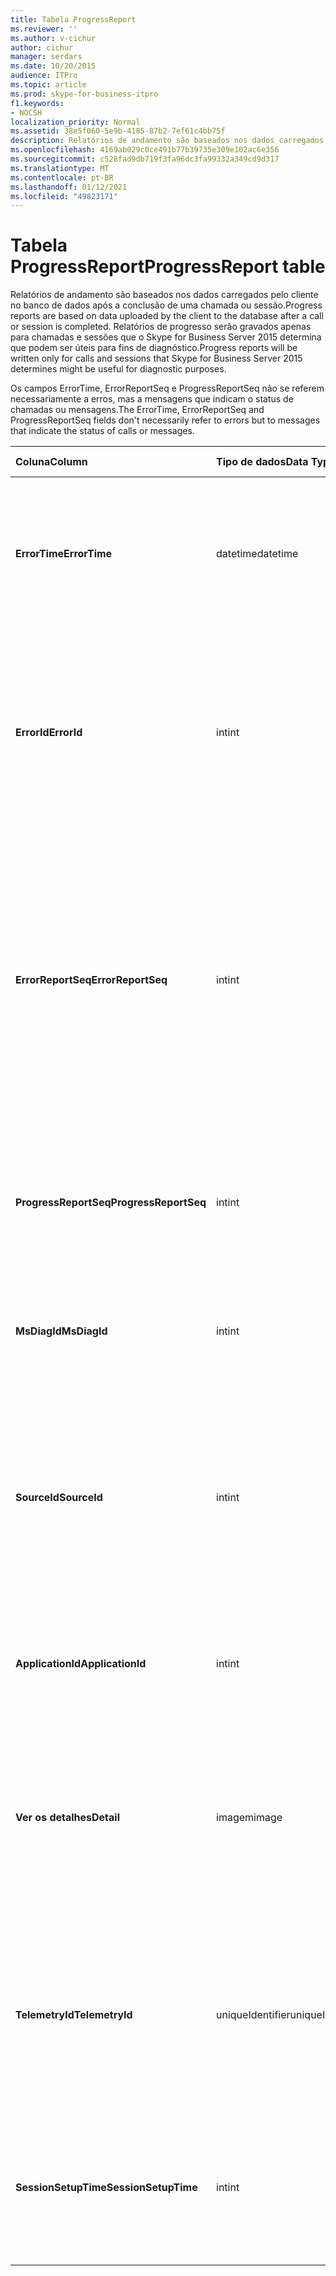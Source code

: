 ```yaml
---
title: Tabela ProgressReport
ms.reviewer: ''
ms.author: v-cichur
author: cichur
manager: serdars
ms.date: 10/20/2015
audience: ITPro
ms.topic: article
ms.prod: skype-for-business-itpro
f1.keywords:
- NOCSH
localization_priority: Normal
ms.assetid: 38e5f060-5e9b-4185-87b2-7ef61c4bb75f
description: Relatórios de andamento são baseados nos dados carregados pelo cliente no banco de dados após a conclusão de uma chamada ou sessão. Relatórios de progresso serão gravados apenas para chamadas e sessões que o Skype for Business Server 2015 determina que podem ser úteis para fins de diagnóstico.
ms.openlocfilehash: 4169ab029c0ce491b77b39735e309e102ac6e356
ms.sourcegitcommit: c528fad9db719f3fa96dc3fa99332a349cd9d317
ms.translationtype: MT
ms.contentlocale: pt-BR
ms.lasthandoff: 01/12/2021
ms.locfileid: "49823171"
---
```

# <a name="progressreport-table"></a><span data-ttu-id="44317-104">Tabela ProgressReport</span><span class="sxs-lookup"><span data-stu-id="44317-104">ProgressReport table</span></span>
 
<span data-ttu-id="44317-105">Relatórios de andamento são baseados nos dados carregados pelo cliente no banco de dados após a conclusão de uma chamada ou sessão.</span><span class="sxs-lookup"><span data-stu-id="44317-105">Progress reports are based on data uploaded by the client to the database after a call or session is completed.</span></span> <span data-ttu-id="44317-106">Relatórios de progresso serão gravados apenas para chamadas e sessões que o Skype for Business Server 2015 determina que podem ser úteis para fins de diagnóstico.</span><span class="sxs-lookup"><span data-stu-id="44317-106">Progress reports will be written only for calls and sessions that Skype for Business Server 2015 determines might be useful for diagnostic purposes.</span></span>
  
<span data-ttu-id="44317-107">Os campos ErrorTime, ErrorReportSeq e ProgressReportSeq não se referem necessariamente a erros, mas a mensagens que indicam o status de chamadas ou mensagens.</span><span class="sxs-lookup"><span data-stu-id="44317-107">The ErrorTime, ErrorReportSeq and ProgressReportSeq fields don't necessarily refer to errors but to messages that indicate the status of calls or messages.</span></span>
  
|<span data-ttu-id="44317-108">**Coluna**</span><span class="sxs-lookup"><span data-stu-id="44317-108">**Column**</span></span>|<span data-ttu-id="44317-109">**Tipo de dados**</span><span class="sxs-lookup"><span data-stu-id="44317-109">**Data Type**</span></span>|<span data-ttu-id="44317-110">**Chave/Índice**</span><span class="sxs-lookup"><span data-stu-id="44317-110">**Key/Index**</span></span>|<span data-ttu-id="44317-111">**Detalhes**</span><span class="sxs-lookup"><span data-stu-id="44317-111">**Details**</span></span>|
|:-----|:-----|:-----|:-----|
|<span data-ttu-id="44317-112">**ErrorTime**</span><span class="sxs-lookup"><span data-stu-id="44317-112">**ErrorTime**</span></span> <br/> |<span data-ttu-id="44317-113">datetime</span><span class="sxs-lookup"><span data-stu-id="44317-113">datetime</span></span>  <br/> |<span data-ttu-id="44317-114">Primário, externo</span><span class="sxs-lookup"><span data-stu-id="44317-114">Primary, Foreign</span></span>  <br/> |<span data-ttu-id="44317-115">Data e hora do relatório de erros de andamento.</span><span class="sxs-lookup"><span data-stu-id="44317-115">Date and time of the progress error report that contains this progress report.</span></span> <span data-ttu-id="44317-116">Consulte a [tabela ErrorReport no Skype for Business Server 2015](errorreport.md) para obter mais informações.</span><span class="sxs-lookup"><span data-stu-id="44317-116">See the [ErrorReport table in Skype for Business Server 2015](errorreport.md) for more information.</span></span> <br/> |
|<span data-ttu-id="44317-117">**ErrorId**</span><span class="sxs-lookup"><span data-stu-id="44317-117">**ErrorId**</span></span> <br/> |<span data-ttu-id="44317-118">int</span><span class="sxs-lookup"><span data-stu-id="44317-118">int</span></span>  <br/> |<span data-ttu-id="44317-119">Primário, externo</span><span class="sxs-lookup"><span data-stu-id="44317-119">Primary, Foreign</span></span>  <br/> |<span data-ttu-id="44317-120">Número de ID usado junto com o ErrorTime, ProgressReportSeq para identificar exclusivamente um relatório de andamento.</span><span class="sxs-lookup"><span data-stu-id="44317-120">ID number used in conjunction with ErrorTime, ProgressReportSeq to uniquely identify a progress report.</span></span> <span data-ttu-id="44317-121">Consulte a [tabela ErrorReport no Skype for Business Server 2015](errorreport.md) para obter mais informações.</span><span class="sxs-lookup"><span data-stu-id="44317-121">See the [ErrorReport table in Skype for Business Server 2015](errorreport.md) for more information.</span></span> <br/> |
|<span data-ttu-id="44317-122">**ErrorReportSeq**</span><span class="sxs-lookup"><span data-stu-id="44317-122">**ErrorReportSeq**</span></span> <br/> |<span data-ttu-id="44317-123">int</span><span class="sxs-lookup"><span data-stu-id="44317-123">int</span></span>  <br/> |<span data-ttu-id="44317-124">Primário, externo</span><span class="sxs-lookup"><span data-stu-id="44317-124">Primary, Foreign</span></span>  <br/> |<span data-ttu-id="44317-125">Número de ID que identifica o relatório de erros.</span><span class="sxs-lookup"><span data-stu-id="44317-125">ID number that identifies the error report.</span></span> <span data-ttu-id="44317-126">O ErrorReporSeq é usado em conjunto com o ErrorTime para identificar exclusivamente um relatório de erros.</span><span class="sxs-lookup"><span data-stu-id="44317-126">ErrorReporSeq is used in conjunction with ErrorTime to uniquely identify an error report.</span></span> <span data-ttu-id="44317-127">Consulte a [tabela ErrorReport no Skype for Business Server 2015](errorreport.md) para obter mais informações</span><span class="sxs-lookup"><span data-stu-id="44317-127">See the [ErrorReport table in Skype for Business Server 2015](errorreport.md) for more information</span></span> <br/> <span data-ttu-id="44317-128">Este campo foi introduzido no Microsoft Lync Server 2013.</span><span class="sxs-lookup"><span data-stu-id="44317-128">This field was introduced in Microsoft Lync Server 2013.</span></span>  <br/> |
|<span data-ttu-id="44317-129">**ProgressReportSeq**</span><span class="sxs-lookup"><span data-stu-id="44317-129">**ProgressReportSeq**</span></span> <br/> |<span data-ttu-id="44317-130">int</span><span class="sxs-lookup"><span data-stu-id="44317-130">int</span></span>  <br/> |<span data-ttu-id="44317-131">Primário</span><span class="sxs-lookup"><span data-stu-id="44317-131">Primary</span></span>  <br/> |<span data-ttu-id="44317-p106">Número de ID para identificar o relatório de andamento. Usado junto com ErrorTime e ErrorReportSeq para identificar exclusivamente um relatório de andamento.</span><span class="sxs-lookup"><span data-stu-id="44317-p106">ID number to identify the progress report. Used in conjunction with ErrorTime and ErrorReportSeq to uniquely identify a progress report.</span></span>  <br/> |
|<span data-ttu-id="44317-134">**MsDiagId**</span><span class="sxs-lookup"><span data-stu-id="44317-134">**MsDiagId**</span></span> <br/> |<span data-ttu-id="44317-135">int</span><span class="sxs-lookup"><span data-stu-id="44317-135">int</span></span>  <br/> ||<span data-ttu-id="44317-136">ID do diagnóstico do relatório de andamento.</span><span class="sxs-lookup"><span data-stu-id="44317-136">Diagnostic ID of the progress report.</span></span>  <br/> <span data-ttu-id="44317-137">Este campo foi introduzido no Microsoft Lync Server 2013.</span><span class="sxs-lookup"><span data-stu-id="44317-137">This field was introduced in Microsoft Lync Server 2013.</span></span>  <br/> |
|<span data-ttu-id="44317-138">**SourceId**</span><span class="sxs-lookup"><span data-stu-id="44317-138">**SourceId**</span></span> <br/> |<span data-ttu-id="44317-139">int</span><span class="sxs-lookup"><span data-stu-id="44317-139">int</span></span>  <br/> |<span data-ttu-id="44317-140">Externo</span><span class="sxs-lookup"><span data-stu-id="44317-140">Foreign</span></span>  <br/> |<span data-ttu-id="44317-141">Servidor que enviou o relatório de erros (se o relatório foi enviado de um componente do servidor), Consulte a Servers Table para obter mais informações.</span><span class="sxs-lookup"><span data-stu-id="44317-141">Server that sent the error report (if the report was sent from a server component).</span></span> <span data-ttu-id="44317-142">Consulte a [tabela Servidores para](servers.md) obter mais informações. Este campo foi introduzido no Microsoft Lync Server 2013.</span><span class="sxs-lookup"><span data-stu-id="44317-142">See the [Servers table](servers.md) for more information.This field was introduced in Microsoft Lync Server 2013.</span></span> <br/> |
|<span data-ttu-id="44317-143">**ApplicationId**</span><span class="sxs-lookup"><span data-stu-id="44317-143">**ApplicationId**</span></span> <br/> |<span data-ttu-id="44317-144">int</span><span class="sxs-lookup"><span data-stu-id="44317-144">int</span></span>  <br/> ||<span data-ttu-id="44317-p108">O processo do Lync Server do qual o relatório trata. Consulte a Application Table para obter mais informações</span><span class="sxs-lookup"><span data-stu-id="44317-p108">The Lync Server process that the report is about. See the Application Table for more information.</span></span>  <br/> |
|<span data-ttu-id="44317-147">**Ver os detalhes**</span><span class="sxs-lookup"><span data-stu-id="44317-147">**Detail**</span></span> <br/> |<span data-ttu-id="44317-148">imagem</span><span class="sxs-lookup"><span data-stu-id="44317-148">image</span></span>  <br/> ||<span data-ttu-id="44317-149">Detalhes do relatório de andamento armazenados em formato binário para economizar espaço. Esses dados podem ser convertidos em formato de texto usando essa sintaxe:</span><span class="sxs-lookup"><span data-stu-id="44317-149">Progress report details, stored in binary format to save space.This data can be converted to text format using this syntax:</span></span>  <br/> <span data-ttu-id="44317-150">cast(cast(Detail as varbinary(max)) as varchar(max))</span><span class="sxs-lookup"><span data-stu-id="44317-150">cast(cast(Detail as varbinary(max)) as varchar(max))</span></span>  <br/> |
|<span data-ttu-id="44317-151">**TelemetryId**</span><span class="sxs-lookup"><span data-stu-id="44317-151">**TelemetryId**</span></span> <br/> |<span data-ttu-id="44317-152">uniqueIdentifier</span><span class="sxs-lookup"><span data-stu-id="44317-152">uniqueIdentifier</span></span>  <br/> ||<span data-ttu-id="44317-153">Identificador exclusivo que correlaciona as informações da hora de ingresso com os diferentes componentes envolvidos em uma conferência.</span><span class="sxs-lookup"><span data-stu-id="44317-153">Unique identifier that correlates join time information for the different components involved in a conference.</span></span>  <br/> <span data-ttu-id="44317-154">Este campo foi introduzido no Microsoft Lync Server 2013.</span><span class="sxs-lookup"><span data-stu-id="44317-154">This field was introduced in Microsoft Lync Server 2013.</span></span>  <br/> |
|<span data-ttu-id="44317-155">**SessionSetupTime**</span><span class="sxs-lookup"><span data-stu-id="44317-155">**SessionSetupTime**</span></span> <br/> |<span data-ttu-id="44317-156">int</span><span class="sxs-lookup"><span data-stu-id="44317-156">int</span></span>  <br/> ||<span data-ttu-id="44317-157">Tempo (em milissegundos) para que um componente específico ingresse em uma conferência.</span><span class="sxs-lookup"><span data-stu-id="44317-157">Time (in milliseconds) for a specific component to join a conference.</span></span>  <br/> <span data-ttu-id="44317-158">Este campo foi introduzido no Microsoft Lync Server 2013.</span><span class="sxs-lookup"><span data-stu-id="44317-158">This field was introduced in Microsoft Lync Server 2013.</span></span>  <br/> |
   

